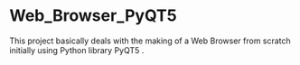 # Web_Browser_PyQT5
This project basically deals with the making of a Web Browser from scratch initially using Python library PyQT5 . 
